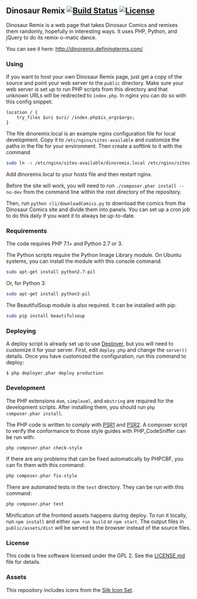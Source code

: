 ## Dinosaur Remix [![Build Status](https://travis-ci.org/aag/dinoremix.svg?branch=master)](https://travis-ci.org/aag/dinoremix) [![License](https://img.shields.io/badge/License-GPLv2-blue.svg)](LICENSE.md)

Dinosaur Remix is a web page that takes Dinosaur Comics and remixes them randomly, hopefully in interesting ways.  It uses PHP, Python, and jQuery to do its remix-o-matic dance.

You can see it here:
http://dinoremix.definingterms.com/


### Using

If you want to host your own Dinosaur Remix page, just get a copy of the source and point your web server to the `public` directory.  Make sure your web server is set up to run PHP scripts from this directory and that unknown URLs will be redirected to `index.php`.  In nginx you can do so with this config snippet:

```
location / {
    try_files $uri $uri/ /index.php$is_args$args;
}
```

The file dinoremix.local is an example nginx configuration file for local
development.  Copy it to `/etc/nginx/sites-available` and customize the paths
in the file for your environment. Then create a softlink to it with the command

```sh
sudo ln -s /etc/nginx/sites-available/dinoremix.local /etc/nginx/sites-enabled/dinoremix.local
```

Add dinoremix.local to your hosts file and then restart nginx.

Before the site will work, you will need to run `./composer.phar install --no-dev` from the command line within the root directory of the repository.

Then, run `python cli/downloadComics.py` to download the comics from the Dinosaur Comics site and divide them into panels.  You can set up a cron job to do this daily if you want it to always be up-to-date.

### Requirements

The code requires PHP 7.1+ and Python 2.7 or 3.


The Python scripts require the Python Image Library module. On Ubuntu systems, you can install the module with this console command:

```sh
sudo apt-get install python2.7-pil
```

Or, for Python 3:

```sh
sudo apt-get install python3-pil
```

The BeautifulSoup module is also required. It can be installed with pip:

```sh
sudo pip install beautifulsoup
```

### Deploying

A deploy script is already set up to use [Deployer](http://deployer.org/), but
you will need to customize it for your server. First, edit `deploy.php` and
change the `server()` details. Once you have customized the configuration,
run this command to deploy:

```
$ php deployer.phar deploy production
```

### Development

The PHP extensions `dom`, `simplexml`, and `mbstring` are required for the 
development scripts. After installing them, you should run
`php composer.phar install`.

The PHP code is written to comply with [PSR1](http://www.php-fig.org/psr/psr-1/)
and [PSR2](http://www.php-fig.org/psr/psr-2/). A composer script to verify
the conformance to those style guides with PHP\_CodeSniffer can be run with:

```sh
php composer.phar check-style
```

If there are any problems that can be fixed automatically by PHPCBF, you can
fix them with this command:

```sh
php composer.phar fix-style
```

There are automated tests in the `test` directory. They can be run with this
command:

```sh
php composer.phar test
```

Minification of the frontend assets happens during deploy. To run it locally,
run `npm install` and either `npm run build` or `npm start`. The output files
in `public/assets/dist` will be served to the browser instead of the
source files.

### License

This code is free software licensed under the GPL 2. See the [LICENSE.md](LICENSE.md) file for details.

### Assets

This repository includes icons from the [Silk Icon Set](http://www.famfamfam.com/lab/icons/silk/).

